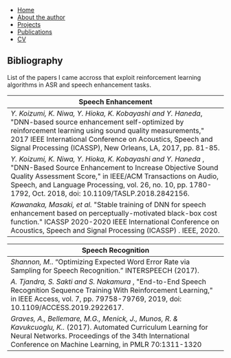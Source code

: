 - [Home](https://ana-kuznetsova.github.io/)
- [About the author](https://ana-kuznetsova.github.io/about)
- [Projects](https://ana-kuznetsova.github.io/projects)
- [Publications](https://ana-kuznetsova.github.io/pub)
- <a href="a_kuznetsova_cv.pdf">CV</a>

## Bibliography

List of the papers I came accross that exploit reinforcement learning algorithms in ASR and speech enhancement tasks.

| Speech Enhancement                                                                                                                                                                                                                                                                               |
|--------------------------------------------------------------------------------------------------------------------------------------------------------------------------------------------------------------------------------------------------------------------------------------------------|
| *Y. Koizumi, K. Niwa, Y. Hioka, K. Kobayashi and Y. Haneda*,  "DNN-based source enhancement self-optimized by reinforcement learning using sound quality measurements," 2017 IEEE International Conference on Acoustics, Speech and Signal Processing (ICASSP), New Orleans, LA, 2017, pp. 81-85.  |
| *Y. Koizumi, K. Niwa, Y. Hioka, K. Kobayashi and Y. Haneda* , "DNN-Based Source Enhancement to Increase Objective Sound Quality Assessment Score," in IEEE/ACM Transactions on Audio, Speech, and Language Processing, vol. 26, no. 10, pp. 1780-1792, Oct. 2018, doi: 10.1109/TASLP.2018.2842156. |
| *Kawanaka, Masaki, et al.*  "Stable training of DNN for speech enhancement based on perceptually-motivated black-box cost function."  ICASSP 2020-2020 IEEE International Conference on Acoustics, Speech and Signal Processing (ICASSP) . IEEE, 2020.                                             |


| Speech Recognition                                                                                                                                                                                                             |
|--------------------------------------------------------------------------------------------------------------------------------------------------------------------------------------------------------------------------------|
| *Shannon, M.*.  “Optimizing Expected Word Error Rate via Sampling for Speech Recognition.”  INTERSPEECH  (2017).                                                                                                                 |
| *A. Tjandra, S. Sakti and S. Nakamura* , "End-to-End Speech Recognition Sequence Training With Reinforcement Learning," in IEEE Access, vol. 7, pp. 79758-79769, 2019, doi: 10.1109/ACCESS.2019.2922617.                         |
| *Graves, A., Bellemare, M.G., Menick, J., Munos, R. & Kavukcuoglu, K..*  (2017). Automated Curriculum Learning for Neural Networks.  Proceedings of the 34th International Conference on Machine Learning, in PMLR  70:1311-1320 |